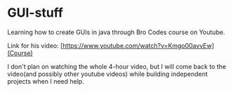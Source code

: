 # GUI-stuff
Learning how to create GUIs in java through Bro Codes course on Youtube.

Link for his video: 
[https://www.youtube.com/watch?v=Kmgo00avvEw](Course)

I don't plan on watching the whole 4-hour video, but I will come back to the video(and possibly other youtube videos) while building independent projects
when I need help.

